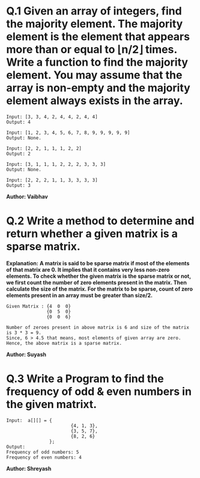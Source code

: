 # Q.1 Given an array of integers, find the majority element. The majority element is the element that appears more than or equal to ⌊n/2⌋ times. Write a function to find the majority element. You may assume that the array is non-empty and the majority element always exists in the array.
```
Input: [3, 3, 4, 2, 4, 4, 2, 4, 4]
Output: 4

Input: [1, 2, 3, 4, 5, 6, 7, 8, 9, 9, 9, 9, 9]
Output: None.

Input: [2, 2, 1, 1, 1, 2, 2]
Output: 2

Input: [3, 1, 1, 1, 2, 2, 2, 3, 3, 3]
Output: None.

Input: [2, 2, 2, 1, 1, 3, 3, 3, 3]
Output: 3
```
**Author: Vaibhav**

# Q.2 Write a method to determine and return whether a given matrix is a sparse matrix.
**Explanation:**
**A matrix is said to be sparse matrix if most of the elements of that matrix are 0. It implies that it contains very less non-zero elements.
To check whether the given matrix is the sparse matrix or not, we first count the number of zero elements present in the matrix. Then
calculate the size of the matrix. For the matrix to be sparse, count of zero elements present in an array must be greater than size/2.**
```
Given Matrix : {4  0  0}
               {0  5  0}
               {0  0  6}

Number of zeroes present in above matrix is 6 and size of the matrix is 3 * 3 = 9.
Since, 6 > 4.5 that means, most elements of given array are zero.
Hence, the above matrix is a sparse matrix.
```

**Author: Suyash**

# Q.3 Write a Program to find the frequency of odd & even numbers in the given matrixt.
``` 
Input:  a[][] = {       
                        {4, 1, 3},    
                        {3, 5, 7},    
                        {8, 2, 6}    
                };
Output:
Frequency of odd numbers: 5
Frequency of even numbers: 4

```

**Author: Shreyash**

